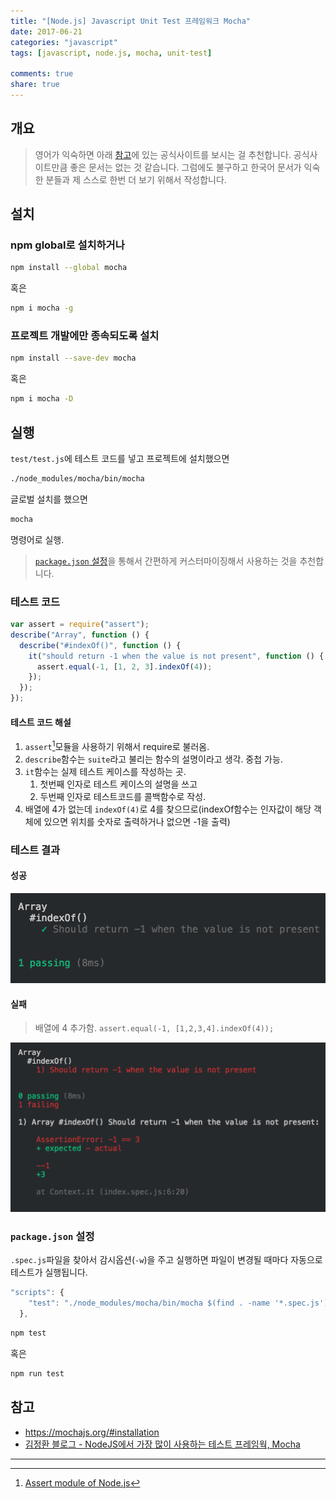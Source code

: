 ```yaml
---
title: "[Node.js] Javascript Unit Test 프레임워크 Mocha"
date: 2017-06-21
categories: "javascript"
tags: [javascript, node.js, mocha, unit-test]

comments: true
share: true
---
```


## 개요

> 영어가 익숙하면 아래 [참고](#참고)에 있는 공식사이트를 보시는 걸 추천합니다. 공식사이트만큼 좋은 문서는 없는 것 같습니다. 그럼에도 불구하고 한국어 문서가 익숙한 분들과 제 스스로 한번 더 보기 위해서 작성합니다.

## 설치

### npm global로 설치하거나

```sh
npm install --global mocha
```

혹은

```sh
npm i mocha -g
```

### 프로젝트 개발에만 종속되도록 설치

```sh
npm install --save-dev mocha
```

혹은

```sh
npm i mocha -D
```

## 실행

`test/test.js`에 테스트 코드를 넣고 프로젝트에 설치했으면

```sh
./node_modules/mocha/bin/mocha
```

글로벌 설치를 했으면

```sh
mocha
```

명령어로 실행.

> [`package.json` 설정](#packagejson-설정)을 통해서 간편하게 커스터마이징해서 사용하는 것을 추천합니다.

### 테스트 코드

```js
var assert = require("assert");
describe("Array", function () {
  describe("#indexOf()", function () {
    it("should return -1 when the value is not present", function () {
      assert.equal(-1, [1, 2, 3].indexOf(4));
    });
  });
});
```

#### 테스트 코드 해설

1. `assert`[^1]모듈을 사용하기 위해서 require로 불러옴.
1. `describe`함수는 `suite`라고 불리는 함수의 설명이라고 생각. 중첩 가능.
1. `it`함수는 실제 테스트 케이스를 작성하는 곳.
   1. 첫번째 인자로 테스트 케이스의 설명을 쓰고
   1. 두번째 인자로 테스트코드를 콜백함수로 작성.
1. 배열에 4가 없는데 `indexOf(4)`로 4를 찾으므로(indexOf함수는 인자값이 해당 객체에 있으면 위치를 숫자로 출력하거나 없으면 -1을 출력)

### 테스트 결과

#### 성공

![mocha-success](/images/mocha-success.png)

#### 실패

> 배열에 4 추가함. `assert.equal(-1, [1,2,3,4].indexOf(4));`

![mocha-fail](/images/mocha-fail.png)

<!--```sh
Array
    #indexOf()
      ✓ Should return -1 when the value is not present


  1 passing (10ms)
```-->

### `package.json` 설정

`.spec.js`파일을 찾아서 감시옵션(`-w`)을 주고 실행하면 파일이 변경될 때마다 자동으로 테스트가 실행됩니다.

```js
"scripts": {
    "test": "./node_modules/mocha/bin/mocha $(find . -name '*.spec.js') --recursive -w"
  },
```

```sh
npm test
```

혹은

```sh
npm run test
```

## 참고

- <https://mochajs.org/#installation>
- [김정환 블로그 - NodeJS에서 가장 많이 사용하는 테스트 프레임웍, Mocha](http://blog.jeonghwan.net/mocha/)

---

[^1]: [Assert module of Node.js](http://unitjs.com/guide/assert-node-js.html)
